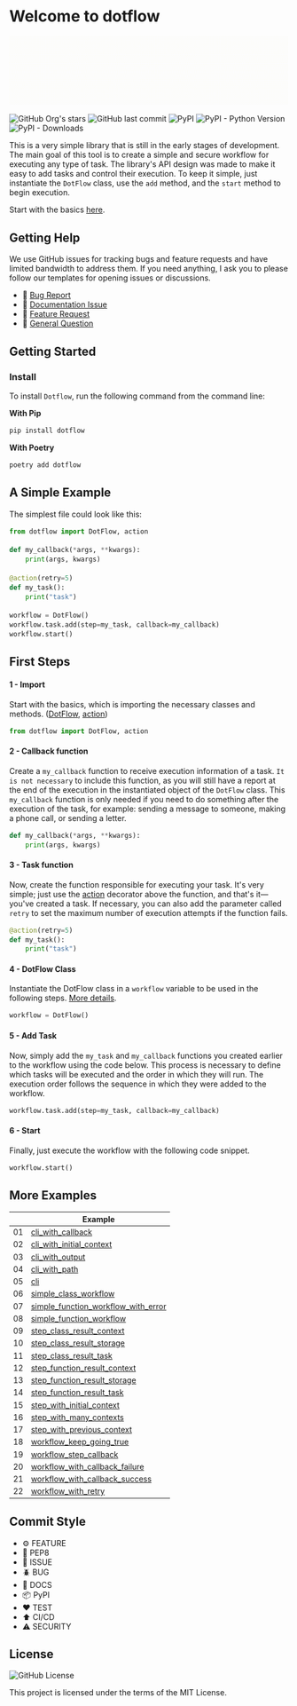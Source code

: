 # Welcome to dotflow

![](https://raw.githubusercontent.com/FernandoCelmer/dotflow/master/docs/assets/dotflow.gif)

![GitHub Org's stars](https://img.shields.io/github/stars/dotflow-io?label=Dotflow&style=flat-square)
![GitHub last commit](https://img.shields.io/github/last-commit/dotflow-io/dotflow?style=flat-square)
![PyPI](https://img.shields.io/pypi/v/dotflow?style=flat-square)
![PyPI - Python Version](https://img.shields.io/pypi/pyversions/dotflow?style=flat-square)
![PyPI - Downloads](https://img.shields.io/pypi/dm/dotflow?style=flat-square)

This is a very simple library that is still in the early stages of development. The main goal of this tool is to create a simple and secure workflow for executing any type of task. The library's API design was made to make it easy to add tasks and control their execution. To keep it simple, just instantiate the `DotFlow` class, use the `add` method, and the `start` method to begin execution.

Start with the basics [here](https://dotflow-io.github.io/dotflow/nav/getting-started/).

## Getting Help

We use GitHub issues for tracking bugs and feature requests and have limited bandwidth to address them. If you need anything, I ask you to please follow our templates for opening issues or discussions.

- 🐛 [Bug Report](https://github.com/dotflow-io/dotflow/issues/new/choose)
- 📕 [Documentation Issue](https://github.com/dotflow-io/dotflow/issues/new/choose)
- 🚀 [Feature Request](https://github.com/dotflow-io/dotflow/issues/new/choose)
- 💬 [General Question](https://github.com/dotflow-io/dotflow/issues/new/choose)

## Getting Started

### Install

To install `Dotflow`, run the following command from the command line:

**With Pip**

```bash
pip install dotflow
```

**With Poetry**

```bash
poetry add dotflow
```

## A Simple Example

The simplest file could look like this:

```python
from dotflow import DotFlow, action

def my_callback(*args, **kwargs):
    print(args, kwargs)

@action(retry=5)
def my_task():
    print("task")

workflow = DotFlow()
workflow.task.add(step=my_task, callback=my_callback)
workflow.start()
```

## First Steps

#### 1 - Import

Start with the basics, which is importing the necessary classes and methods. ([DotFlow](https://dotflow-io.github.io/dotflow/nav/reference/dotflow-class/), [action](https://dotflow-io.github.io/dotflow/nav/reference/action-decorator/))

```python
from dotflow import DotFlow, action
```

#### 2 - Callback function

Create a `my_callback` function to receive execution information of a task. `It is not necessary` to include this function, as you will still have a report at the end of the execution in the instantiated object of the `DotFlow` class. This `my_callback` function is only needed if you need to do something after the execution of the task, for example: sending a message to someone, making a phone call, or sending a letter.

```python
def my_callback(*args, **kwargs):
    print(args, kwargs)
```

#### 3 - Task function

Now, create the function responsible for executing your task. It's very simple; just use the [action](https://dotflow-io.github.io/dotflow/nav/reference/action-decorator/) decorator above the function, and that's it—you've created a task. If necessary, you can also add the parameter called `retry` to set the maximum number of execution attempts if the function fails.

```python
@action(retry=5)
def my_task():
    print("task")
```

#### 4 - DotFlow Class

Instantiate the DotFlow class in a `workflow` variable to be used in the following steps. [More details](https://dotflow-io.github.io/dotflow/nav/reference/dotflow-class/).

```python
workflow = DotFlow()
```

#### 5 - Add Task

Now, simply add the `my_task` and `my_callback` functions you created earlier to the workflow using the code below. This process is necessary to define which tasks will be executed and the order in which they will run. The execution order follows the sequence in which they were added to the workflow.

```python
workflow.task.add(step=my_task, callback=my_callback)
```

#### 6 - Start

Finally, just execute the workflow with the following code snippet.

```python
workflow.start()
```

## More Examples

|  | Example                                                                                                                                  |
|--| ---------------------------------------------------------------------------------------------------------------------------------------- |
|01| [cli_with_callback](https://github.com/dotflow-io/dotflow/blob/master/examples/cli_with_callback.py)                                     |
|02| [cli_with_initial_context](https://github.com/dotflow-io/dotflow/blob/master/examples/cli_with_initial_context.py)                       |
|03| [cli_with_output](https://github.com/dotflow-io/dotflow/blob/master/examples/cli_with_output.py)                                         |
|04| [cli_with_path](https://github.com/dotflow-io/dotflow/blob/master/examples/cli_with_path.py)                                             |
|05| [cli](https://github.com/dotflow-io/dotflow/blob/master/examples/cli.py)                                                                 |
|06| [simple_class_workflow](https://github.com/dotflow-io/dotflow/blob/master/examples/simple_class_workflow.py)                             |
|07| [simple_function_workflow_with_error](https://github.com/dotflow-io/dotflow/blob/master/examples/simple_function_workflow_with_error.py) |
|08| [simple_function_workflow](https://github.com/dotflow-io/dotflow/blob/master/examples/simple_function_workflow.py)                       |
|09| [step_class_result_context](https://github.com/dotflow-io/dotflow/blob/master/examples/step_class_result_context.py)                     |
|10| [step_class_result_storage](https://github.com/dotflow-io/dotflow/blob/master/examples/step_class_result_storage.py)                     |
|11| [step_class_result_task](https://github.com/dotflow-io/dotflow/blob/master/examples/step_class_result_task.py)                           |
|12| [step_function_result_context](https://github.com/dotflow-io/dotflow/blob/master/examples/step_function_result_context.py)               |
|13| [step_function_result_storage](https://github.com/dotflow-io/dotflow/blob/master/examples/step_function_result_storage.py)               |
|14| [step_function_result_task](https://github.com/dotflow-io/dotflow/blob/master/examples/step_function_result_task.py)                     |
|15| [step_with_initial_context](https://github.com/dotflow-io/dotflow/blob/master/examples/step_with_initial_context.py)                     |
|16| [step_with_many_contexts](https://github.com/dotflow-io/dotflow/blob/master/examples/step_with_many_contexts.py)                         |
|17| [step_with_previous_context](https://github.com/dotflow-io/dotflow/blob/master/examples/step_with_previous_context.py)                   |
|18| [workflow_keep_going_true](https://github.com/dotflow-io/dotflow/blob/master/examples/workflow_keep_going_true.py)                       |
|19| [workflow_step_callback](https://github.com/dotflow-io/dotflow/blob/master/examples/workflow_step_callback.py)                           |
|20| [workflow_with_callback_failure](https://github.com/dotflow-io/dotflow/blob/master/examples/workflow_with_callback_failure.py)           |
|21| [workflow_with_callback_success](https://github.com/dotflow-io/dotflow/blob/master/examples/workflow_with_callback_success.py)           |
|22| [workflow_with_retry](https://github.com/dotflow-io/dotflow/blob/master/examples/workflow_with_retry.py)                                 |

## Commit Style

- ⚙️ FEATURE
- 📝 PEP8
- 📌 ISSUE
- 🪲 BUG
- 📘 DOCS
- 📦 PyPI
- ❤️️ TEST
- ⬆️ CI/CD
- ⚠️ SECURITY

## License
![GitHub License](https://img.shields.io/github/license/FernandoCelmer/dotflow)

This project is licensed under the terms of the MIT License.
